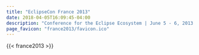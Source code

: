 ```yaml
---
title: "EclipseCon France 2013"
date: 2018-04-05T16:09:45-04:00
description: "Conference for the Eclipse Ecosystem | June 5 - 6, 2013 | Toulouse, France"
page_favicon: "france2013/favicon.ico"
---
```


{{< france2013 >}}